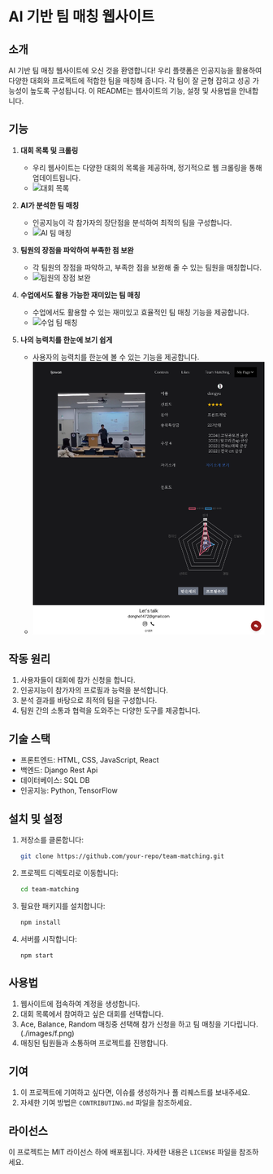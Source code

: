 # AI 기반 팀 매칭 웹사이트

## 소개

AI 기반 팀 매칭 웹사이트에 오신 것을 환영합니다! 우리 플랫폼은 인공지능을 활용하여 다양한 대회와 프로젝트에 적합한 팀을 매칭해 줍니다. 각 팀이 잘 균형 잡히고 성공 가능성이 높도록 구성됩니다. 이 README는 웹사이트의 기능, 설정 및 사용법을 안내합니다.

## 기능

1. **대회 목록 및 크롤링**

   - 우리 웹사이트는 다양한 대회의 목록을 제공하며, 정기적으로 웹 크롤링을 통해 업데이트됩니다.
   - ![대회 목록](./images/a.png)

2. **AI가 분석한 팀 매칭**

   - 인공지능이 각 참가자의 장단점을 분석하여 최적의 팀을 구성합니다.
   - ![AI 팀 매칭](./images/b.png)

3. **팀원의 장점을 파악하여 부족한 점 보완**

   - 각 팀원의 장점을 파악하고, 부족한 점을 보완해 줄 수 있는 팀원을 매칭합니다.
   - ![팀원의 장점 보완](./images/c.png)

4. **수업에서도 활용 가능한 재미있는 팀 매칭**

   - 수업에서도 활용할 수 있는 재미있고 효율적인 팀 매칭 기능을 제공합니다.
   - ![수업 팀 매칭](./images/d.png)

5. **나의 능력치를 한눈에 보기 쉽게**
   - 사용자의 능력치를 한눈에 볼 수 있는 기능을 제공합니다.
   - ![능력치 한눈에 보기](./images/e.png)

## 작동 원리

1. 사용자들이 대회에 참가 신청을 합니다.
2. 인공지능이 참가자의 프로필과 능력을 분석합니다.
3. 분석 결과를 바탕으로 최적의 팀을 구성합니다.
4. 팀원 간의 소통과 협력을 도와주는 다양한 도구를 제공합니다.

## 기술 스택

- 프론트엔드: HTML, CSS, JavaScript, React
- 백엔드: Django Rest Api
- 데이터베이스: SQL DB
- 인공지능: Python, TensorFlow

## 설치 및 설정

1. 저장소를 클론합니다:
   ```bash
   git clone https://github.com/your-repo/team-matching.git
   ```
2. 프로젝트 디렉토리로 이동합니다:
   ```bash
   cd team-matching
   ```
3. 필요한 패키지를 설치합니다:
   ```bash
   npm install
   ```
4. 서버를 시작합니다:
   ```bash
   npm start
   ```

## 사용법

1. 웹사이트에 접속하여 계정을 생성합니다.
2. 대회 목록에서 참여하고 싶은 대회를 선택합니다.
3. Ace, Balance, Random 매칭중 선택해 참가 신청을 하고 팀 매칭을 기다립니다.
   (./images/f.png)
4. 매칭된 팀원들과 소통하며 프로젝트를 진행합니다.

## 기여

1. 이 프로젝트에 기여하고 싶다면, 이슈를 생성하거나 풀 리퀘스트를 보내주세요.
2. 자세한 기여 방법은 `CONTRIBUTING.md` 파일을 참조하세요.

## 라이선스

이 프로젝트는 MIT 라이선스 하에 배포됩니다. 자세한 내용은 `LICENSE` 파일을 참조하세요.
